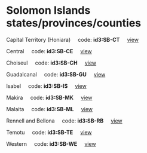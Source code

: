 # Solomon Islands states/provinces/counties
Capital Territory (Honiara)&nbsp;&nbsp;&nbsp;&nbsp;&nbsp;code: **id3:SB-CT**&nbsp;&nbsp;&nbsp;&nbsp;&nbsp;[view](../export/geojson/medium/id3/sb/ct.geojson)&nbsp;&nbsp;&nbsp;&nbsp;&nbsp;


Central&nbsp;&nbsp;&nbsp;&nbsp;&nbsp;code: **id3:SB-CE**&nbsp;&nbsp;&nbsp;&nbsp;&nbsp;[view](../export/geojson/medium/id3/sb/ce.geojson)&nbsp;&nbsp;&nbsp;&nbsp;&nbsp;


Choiseul&nbsp;&nbsp;&nbsp;&nbsp;&nbsp;code: **id3:SB-CH**&nbsp;&nbsp;&nbsp;&nbsp;&nbsp;[view](../export/geojson/medium/id3/sb/ch.geojson)&nbsp;&nbsp;&nbsp;&nbsp;&nbsp;


Guadalcanal&nbsp;&nbsp;&nbsp;&nbsp;&nbsp;code: **id3:SB-GU**&nbsp;&nbsp;&nbsp;&nbsp;&nbsp;[view](../export/geojson/medium/id3/sb/gu.geojson)&nbsp;&nbsp;&nbsp;&nbsp;&nbsp;


Isabel&nbsp;&nbsp;&nbsp;&nbsp;&nbsp;code: **id3:SB-IS**&nbsp;&nbsp;&nbsp;&nbsp;&nbsp;[view](../export/geojson/medium/id3/sb/is.geojson)&nbsp;&nbsp;&nbsp;&nbsp;&nbsp;


Makira&nbsp;&nbsp;&nbsp;&nbsp;&nbsp;code: **id3:SB-MK**&nbsp;&nbsp;&nbsp;&nbsp;&nbsp;[view](../export/geojson/medium/id3/sb/mk.geojson)&nbsp;&nbsp;&nbsp;&nbsp;&nbsp;


Malaita&nbsp;&nbsp;&nbsp;&nbsp;&nbsp;code: **id3:SB-ML**&nbsp;&nbsp;&nbsp;&nbsp;&nbsp;[view](../export/geojson/medium/id3/sb/ml.geojson)&nbsp;&nbsp;&nbsp;&nbsp;&nbsp;


Rennell and Bellona&nbsp;&nbsp;&nbsp;&nbsp;&nbsp;code: **id3:SB-RB**&nbsp;&nbsp;&nbsp;&nbsp;&nbsp;[view](../export/geojson/medium/id3/sb/rb.geojson)&nbsp;&nbsp;&nbsp;&nbsp;&nbsp;


Temotu&nbsp;&nbsp;&nbsp;&nbsp;&nbsp;code: **id3:SB-TE**&nbsp;&nbsp;&nbsp;&nbsp;&nbsp;[view](../export/geojson/medium/id3/sb/te.geojson)&nbsp;&nbsp;&nbsp;&nbsp;&nbsp;


Western&nbsp;&nbsp;&nbsp;&nbsp;&nbsp;code: **id3:SB-WE**&nbsp;&nbsp;&nbsp;&nbsp;&nbsp;[view](../export/geojson/medium/id3/sb/we.geojson)&nbsp;&nbsp;&nbsp;&nbsp;&nbsp;

